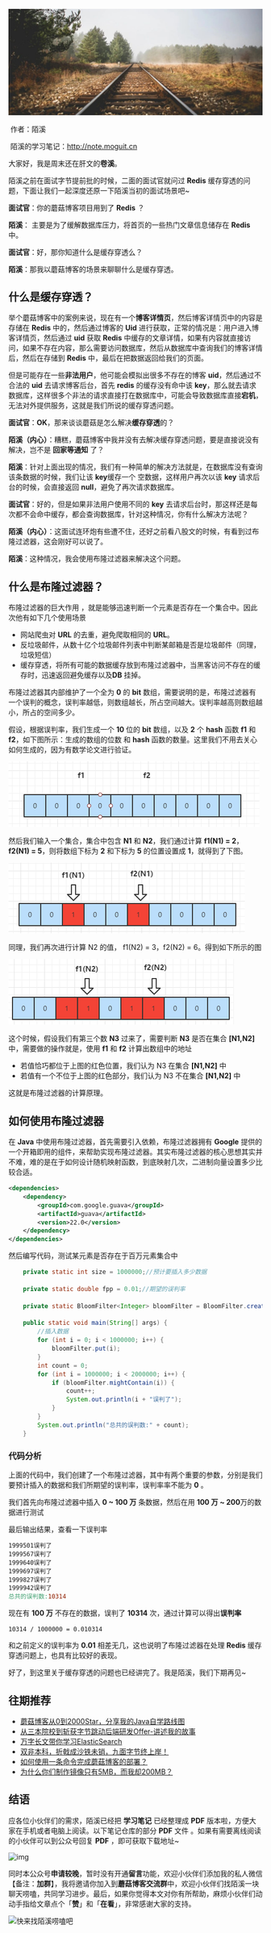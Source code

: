 ![](images/0.jpg)

​ 作者：陌溪

​ 陌溪的学习笔记：http://note.moguit.cn

大家好，我是周末还在肝文的**卷溪**。

陌溪之前在面试字节提前批的时候，二面的面试官就问过 **Redis** 缓存穿透的问题，下面让我们一起深度还原一下陌溪当初的面试场景吧~

**面试官**：你的蘑菇博客项目用到了 **Redis** ？

**陌溪**： 主要是为了缓解数据库压力，将首页的一些热门文章信息储存在 **Redis** 中。

**面试官**：好，那你知道什么是缓存穿透么？

**陌溪**：那我以蘑菇博客的场景来聊聊什么是缓存穿透。

## 什么是缓存穿透？

举个蘑菇博客中的案例来说，现在有一个**博客详情页**，然后博客详情页中的内容是存储在 **Redis** 中的，然后通过博客的 **Uid** 进行获取，正常的情况是：用户进入博客详情页，然后通过 **uid** 获取 **Redis** 中缓存的文章详情，如果有内容就直接访问，如果不存在内容，那么需要访问数据库，然后从数据库中查询我们的博客详情后，然后在存储到 **Redis** 中，最后在把数据返回给我们的页面。

但是可能存在一些**非法用户**，他可能会模拟出很多不存在的博客 **uid**，然后通过不合法的 **uid** 去请求博客后台，首先 **redis** 的缓存没有命中该 **key**，那么就去请求数据库，这样很多个非法的请求直接打在数据库中，可能会导致数据库直接**宕机**，无法对外提供服务，这就是我们所说的缓存穿透问题。

**面试官**：**OK**，那来谈谈蘑菇是怎么解决**缓存穿透**的？

**陌溪（内心）**：糟糕，蘑菇博客中我并没有去解决缓存穿透问题，要是直接说没有解决，岂不是 **回家等通知** 了？

**陌溪**：针对上面出现的情况，我们有一种简单的解决方法就是，在数据库没有查询该条数据的时候，我们让该 **key**缓存一个 空数据，这样用户再次以该 **key** 请求后台的时候，会直接返回 **null**，避免了再次请求数据库。

**面试官**：好的，但是如果非法用户使用不同的 **key** 去请求后台时，那这样还是每次都不会命中缓存，都会查询数据库，针对这种情况，你有什么解决方法呢？

**陌溪（内心）**：这面试连环炮有些遭不住，还好之前看八股文的时候，有看到过布隆过滤器，这会刚好可以说了。

**陌溪**：这种情况，我会使用布隆过滤器来解决这个问题。

## 什么是布隆过滤器？

布隆过滤器的巨大作用 ，就是能够迅速判断一个元素是否存在一个集合中。因此次他有如下几个使用场景

- 网站爬虫对 **URL** 的去重，避免爬取相同的 **URL**。
- 反垃圾邮件，从数十亿个垃圾邮件列表中判断某邮箱是否是垃圾邮件（同理，垃圾短信）
- 缓存穿透，将所有可能的数据缓存放到布隆过滤器中，当黑客访问不存在的缓存时，迅速返回避免缓存以及**DB** 挂掉。

布隆过滤器其内部维护了一个全为 **0** 的 **bit** 数组，需要说明的是，布隆过滤器有一个误判的概念，误判率越低，则数组越长，所占空间越大。误判率越高则数组越小，所占的空间多少。

假设，根据误判率，我们生成一个 **10** 位的 **bit** 数组，以及 **2** 个 **hash** 函数 **f1** 和 **f2**，如下图所示：生成的数组的位数 和 **hash** 函数的数量。这里我们不用去关心如何生成的，因为有数学论文进行验证。

![](images/image-20210730211307012.png)

然后我们输入一个集合，集合中包含 **N1** 和 **N2**，我们通过计算 **f1(N1) = 2**，**f2(N1) = 5**，则将数组下标为 **2** 和下标为 **5** 的位置设置成 **1**，就得到了下图。

![](images/image-20210730211323349.png)

同理，我们再次进行计算 N2 的值， f1(N2) = 3，f2(N2) = 6。得到如下所示的图

![](images/image-20210730211336330.png)

这个时候，假设我们有第三个数 **N3** 过来了，需要判断 **N3** 是否在集合 **[N1,N2]** 中，需要做的操作就是，使用 **f1** 和 **f2** 计算出数组中的地址

- 若值恰巧都位于上图的红色位置，我们认为 N3 在集合 **[N1,N2]** 中
- 若值有一个不位于上图的红色部分，我们认为 N3 不在集合 **[N1,N2]** 中

这就是布隆过滤器的计算原理。

## 如何使用布隆过滤器

在 **Java** 中使用布隆过滤器，首先需要引入依赖，布隆过滤器拥有 **Google** 提供的一个开箱即用的组件，来帮助实现布隆过滤器。其实布隆过滤器的核心思想其实并不难，难的是在于如何设计随机映射函数，到底映射几次，二进制向量设置多少比较合适。

```xml
<dependencies>
    <dependency>
        <groupId>com.google.guava</groupId>     
        <artifactId>guava</artifactId>      
        <version>22.0</version>
    </dependency>
</dependencies>
```

然后编写代码，测试某元素是否存在于百万元素集合中

```java
    private static int size = 1000000;//预计要插入多少数据

    private static double fpp = 0.01;//期望的误判率

    private static BloomFilter<Integer> bloomFilter = BloomFilter.create(Funnels.integerFunnel(), size, fpp);

    public static void main(String[] args) {
        //插入数据
        for (int i = 0; i < 1000000; i++) {
            bloomFilter.put(i);
        }
        int count = 0;
        for (int i = 1000000; i < 2000000; i++) {
            if (bloomFilter.mightContain(i)) {
                count++;
                System.out.println(i + "误判了");
            }
        }
        System.out.println("总共的误判数:" + count);
    }
```

### 代码分析

上面的代码中，我们创建了一个布隆过滤器，其中有两个重要的参数，分别是我们要预计插入的数据和我们所期望的误判率，误判率率不能为 **0** 。

我们首先向布隆过滤器中插入 **0 ~ 100 万** 条数据，然后在用 **100 万 ~ 200**万的数据进行测试

最后输出结果，查看一下误判率

```makefile
1999501误判了
1999567误判了
1999640误判了
1999697误判了
1999827误判了
1999942误判了
总共的误判数:10314
```

现在有 **100 万** 不存在的数据，误判了 **10314** 次，通过计算可以得出**误判率**

```undefined
10314 / 1000000 = 0.010314
```

和之前定义的误判率为 **0.01** 相差无几，这也说明了布隆过滤器在处理 **Redis** 缓存穿透问题上，也具有比较好的表现。

好了，到这里关于缓存穿透的问题也已经讲完了。我是陌溪，我们下期再见~

## 往期推荐

- [蘑菇博客从0到2000Star，分享我的Java自学路线图](https://mp.weixin.qq.com/s/3u6OOYkpj4_ecMzfMqKJRw)
- [从三本院校到斩获字节跳动后端研发Offer-讲述我的故事](https://mp.weixin.qq.com/s/c4rR_aWpmNNFGn-mZBLWYg)
- [万字长文带你学习ElasticSearch](https://mp.weixin.qq.com/s/9eh6rK2aZHRiBpf5bRae9g)
- [双非本科，折戟成沙铁未销，九面字节终上岸！](https://mp.weixin.qq.com/s/SRf2f8wFFyjz2BUUXD_pmg)
- [如何使用一条命令完成蘑菇博客的部署？](https://mp.weixin.qq.com/s/LgRIqdPAGzN1tCPMi0Y8RQ)
- [为什么你们制作镜像只有5MB，而我却200MB？](https://mp.weixin.qq.com/s/iWpivtTAKMPKT6gq_3nwaA)

## 结语

应各位小伙伴们的需求，陌溪已经把 **学习笔记** 已经整理成 **PDF** 版本啦，方便大家在手机或者电脑上阅读。以下笔记仓库的部分 **PDF** 文件 。如果有需要离线阅读的小伙伴可以到公众号回复 **PDF** ，即可获取下载地址~

![img](https://gitee.com/moxi159753/LearningNotes/raw/master/doc/images/qq/%E8%8E%B7%E5%8F%96PDF.jpg)

同时本公众号**申请较晚**，暂时没有开通**留言**功能，欢迎小伙伴们添加我的私人微信【备注：**加群**】，我将邀请你加入到**蘑菇博客交流群**中，欢迎小伙伴们找陌溪一块聊天唠嗑，共同学习进步。最后，如果你觉得本文对你有所帮助，麻烦小伙伴们动动手指给文章点个「**赞**」和「**在看**」，非常感谢大家的支持。

![快来找陌溪唠嗑吧](https://gitee.com/moxi159753/LearningNotes/raw/master/doc/images/qq/%E6%B7%BB%E5%8A%A0%E9%99%8C%E6%BA%AA.png)
